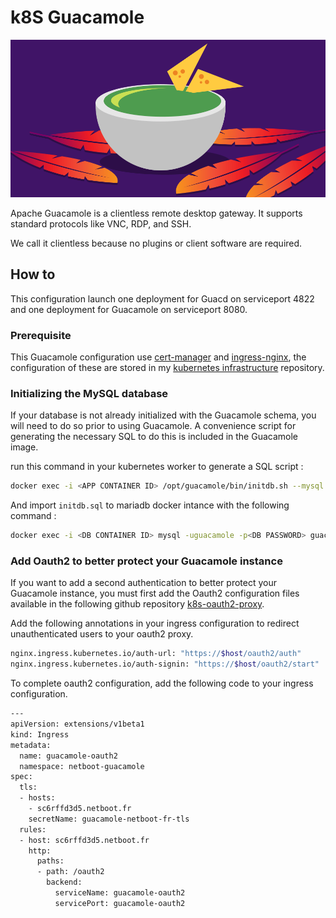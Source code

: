 # k8S Guacamole

![banner](assets/k8s-guacamole-banner.png)

Apache Guacamole is a clientless remote desktop gateway. It supports standard protocols like VNC, RDP, and SSH.

We call it clientless because no plugins or client software are required.

## How to

This configuration launch one deployment for Guacd on serviceport 4822 and one deployment for Guacamole on serviceport 8080.

### Prerequisite

This Guacamole configuration use [cert-manager](https://github.com/thomas-illiet/k8s-infrastructure/tree/master/config/cert-manager) and [ingress-nginx](https://github.com/thomas-illiet/k8s-infrastructure/tree/master/config/ingress-nginx), the configuration of these are stored in my [kubernetes infrastructure](https://github.com/thomas-illiet/k8s-infrastructure/) repository.

### Initializing the MySQL database

If your database is not already initialized with the Guacamole schema, you will need to do so prior to using Guacamole. A convenience script for generating the necessary SQL to do this is included in the Guacamole image.

run this command in your kubernetes worker to generate a SQL script :

```bash
docker exec -i <APP CONTAINER ID> /opt/guacamole/bin/initdb.sh --mysql > /tmp/initdb.sql
```

And import `initdb.sql` to mariadb docker intance with the following command :

```bash
docker exec -i <DB CONTAINER ID> mysql -uguacamole -p<DB PASSWORD> guacamole < /tmp/test.sql
```

### Add Oauth2 to better protect your Guacamole instance

If you want to add a second authentication to better protect your Guacamole instance, you must first add the Oauth2 configuration files available in the following github repository [k8s-oauth2-proxy](https://github.com/thomas-illiet/k8s-oauth2-proxy).

Add the following annotations in your ingress configuration to redirect unauthenticated users to your oauth2 proxy.

```bash
nginx.ingress.kubernetes.io/auth-url: "https://$host/oauth2/auth"
nginx.ingress.kubernetes.io/auth-signin: "https://$host/oauth2/start"
```

To complete oauth2 configuration, add the following code to your ingress configuration.

```bash
---
apiVersion: extensions/v1beta1
kind: Ingress
metadata:
  name: guacamole-oauth2
  namespace: netboot-guacamole
spec:
  tls:
  - hosts:
    - sc6rffd3d5.netboot.fr
    secretName: guacamole-netboot-fr-tls
  rules:
  - host: sc6rffd3d5.netboot.fr
    http:
      paths:
      - path: /oauth2
        backend:
          serviceName: guacamole-oauth2
          servicePort: guacamole-oauth2
```
